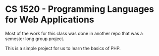 CS 1520 - Programming Languages for Web Applications
====================================================

Most of the work for this class was done in another repo that was a semester long group project.

This is a simple project for us to learn the basics of PHP.
